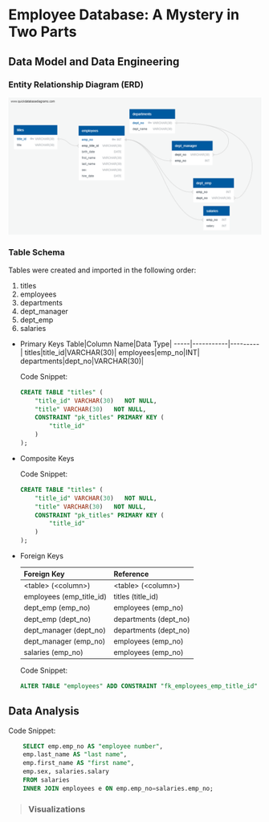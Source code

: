 # Employee Database: A Mystery in Two Parts
## Data Model and Data Engineering
### Entity Relationship Diagram (ERD)
![Entity Relationship Diagram (ERD)](/Images/QuickDBD-employee_schema.png)


### Table Schema
Tables were created and imported in the following order:
1. titles
2. employees
3. departments
4. dept_manager
5. dept_emp
6. salaries

* Primary Keys
    Table|Column Name|Data Type|
    -----|-----------|---------|
    titles|title_id|VARCHAR(30)|
    employees|emp_no|INT|
    departments|dept_no|VARCHAR(30)|

    Code Snippet:
    ```sql
    CREATE TABLE "titles" (
        "title_id" VARCHAR(30)   NOT NULL,
        "title" VARCHAR(30)   NOT NULL,
        CONSTRAINT "pk_titles" PRIMARY KEY (
            "title_id"
        )
    );
    ```
* Composite Keys

    Code Snippet:
    ```sql
    CREATE TABLE "titles" (
        "title_id" VARCHAR(30)   NOT NULL,
        "title" VARCHAR(30)   NOT NULL,
        CONSTRAINT "pk_titles" PRIMARY KEY (
            "title_id"
        )
    );
    ```
* Foreign Keys

    |Foreign Key |Reference
    |-----|----------------------------|
    |\<table> (\<column>)|\<table> (\<column>)|
    |employees (emp_title_id)| titles (title_id)|
    |dept_emp (emp_no)|employees (emp_no)|
    |dept_emp (dept_no)|departments (dept_no)|
    |dept_manager (dept_no)|departments (dept_no)|
    |dept_manager (emp_no)|employees (emp_no)|
    |salaries (emp_no)|employees (emp_no)|

    Code Snippet:
    ```sql
    ALTER TABLE "employees" ADD CONSTRAINT "fk_employees_emp_title_id" FOREIGN KEY("emp_title_id") REFERENCES "titles" ("title_id");
    ```

## Data Analysis

Code Snippet:
```sql
    SELECT emp.emp_no AS "employee number", 
    emp.last_name AS "last name", 
    emp.first_name AS "first name", 
    emp.sex, salaries.salary
    FROM salaries
    INNER JOIN employees e ON emp.emp_no=salaries.emp_no;
```
> ### Visualizations